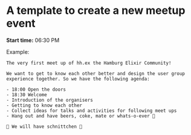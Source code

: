 # A template to create a new meetup event

**Start time:** 06:30 PM

Example:
```
The very first meet up of hh.ex the Hamburg Elixir Community!

We want to get to know each other better and design the user group experience together. So we have the following agenda:

- 18:00 Open the doors 
- 18:30 Welcome 
- Introduction of the organisers 
- Getting to know each other 
- Collect ideas for talks and activities for following meet ups 
- Hang out and have beers, coke, mate or whats-o-ever 🍻

🎉 We will have schnittchen 🎉 
```
